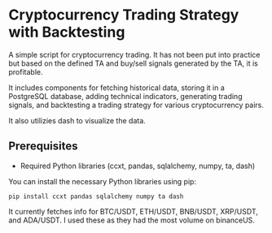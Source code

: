 # Cryptocurrency Trading Strategy with Backtesting

A simple script for cryptocurrency trading. It has not been put into practice but based on the defined TA and buy/sell signals generated by the TA, it is profitable.

It includes components for fetching historical data, storing it in a PostgreSQL database, adding technical indicators, generating trading signals, and backtesting a trading strategy for various cryptocurrency pairs.

It also utilizies dash to visualize the data.

## Prerequisites

- Required Python libraries (ccxt, pandas, sqlalchemy, numpy, ta, dash)

You can install the necessary Python libraries using pip:

```
pip install ccxt pandas sqlalchemy numpy ta dash
```

It currently fetches info for BTC/USDT, ETH/USDT, BNB/USDT, XRP/USDT, and ADA/USDT. I used these as they had the most volume on binanceUS.
